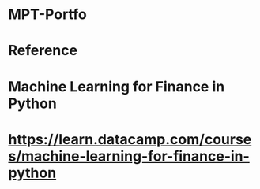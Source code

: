 # MPT-Portfo
 


# Reference
# Machine Learning for Finance in Python
# https://learn.datacamp.com/courses/machine-learning-for-finance-in-python
